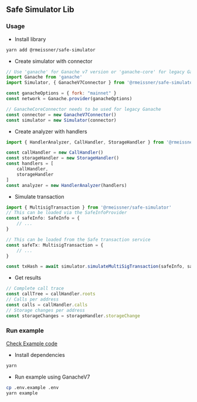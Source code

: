 ## Safe Simulator Lib

### Usage

- Install library
```sh
yarn add @rmeissner/safe-simulator
```

- Create simulator with connector
```js
// Use 'ganache' for Ganache v7 version or 'ganache-core' for legacy Ganache 
import Ganache from 'ganache'
import Simulator, { GanacheV7Connector } from '@rmeissner/safe-simulator'

const ganacheOptions = { fork: "mainnet" }
const network = Ganache.provider(ganacheOptions)

// GanacheCoreConnector needs to be used for legacy Ganache
const connector = new GanacheV7Connector()
const simulator = new Simulator(connector)
```

- Create analyzer with handlers
```js
import { HandlerAnalyzer, CallHandler, StorageHandler } from '@rmeissner/safe-simulator'

const callHandler = new CallHandler()
const storageHandler = new StorageHandler()
const handlers = [
    callHandler,
    storageHandler
]
const analyzer = new HandlerAnalyzer(handlers)
```

- Simulate transaction
```js
import { MultisigTransaction } from '@rmeissner/safe-simulator'
// This can be loaded via the SafeInfoProvider
const safeInfo: SafeInfo = {
    // ...
}

// This can be loaded from the Safe transaction service
const safeTx: MultisigTransaction = {
    // ...
}

const txHash = await simulator.simulateMultiSigTransaction(safeInfo, safeTx, analyzer)
```

- Get results
```js
// Complete call trace
const callTree = callHandler.roots
// Calls per address
const calls = callHandler.calls
// Storage changes per address
const storageChanges = storageHandler.storageChange
```

### Run example

[Check Example code](./examples/simulation.ts)

- Install dependencies
```sh
yarn
```

- Run example using GanacheV7
```sh
cp .env.example .env
yarn example
```